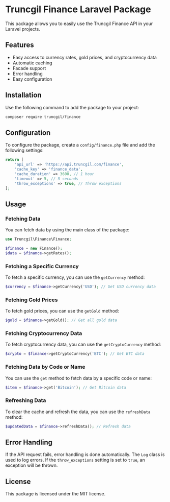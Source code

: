 # Truncgil Finance Laravel Package

This package allows you to easily use the Truncgil Finance API in your Laravel projects.

## Features

- Easy access to currency rates, gold prices, and cryptocurrency data
- Automatic caching
- Facade support
- Error handling
- Easy configuration

## Installation

Use the following command to add the package to your project:

```bash
composer require truncgil/finance
```

## Configuration

To configure the package, create a `config/finance.php` file and add the following settings:

```php
return [
    'api_url' => 'https://api.truncgil.com/finance',
    'cache_key' => 'finance_data',
    'cache_duration' => 3600, // 1 hour
    'timeout' => 5, // 5 seconds
    'throw_exceptions' => true, // Throw exceptions
];
```

## Usage

### Fetching Data

You can fetch data by using the main class of the package:

```php
use Truncgil\Finance\Finance;

$finance = new Finance();
$data = $finance->getRates();
```

### Fetching a Specific Currency

To fetch a specific currency, you can use the `getCurrency` method:

```php
$currency = $finance->getCurrency('USD'); // Get USD currency data
```

### Fetching Gold Prices

To fetch gold prices, you can use the `getGold` method:

```php
$gold = $finance->getGold(); // Get all gold data
```

### Fetching Cryptocurrency Data

To fetch cryptocurrency data, you can use the `getCryptoCurrency` method:

```php
$crypto = $finance->getCryptoCurrency('BTC'); // Get BTC data
```

### Fetching Data by Code or Name

You can use the `get` method to fetch data by a specific code or name:

```php
$item = $finance->get('Bitcoin'); // Get Bitcoin data
```

### Refreshing Data

To clear the cache and refresh the data, you can use the `refreshData` method:

```php
$updatedData = $finance->refreshData(); // Refresh data
```

## Error Handling

If the API request fails, error handling is done automatically. The `Log` class is used to log errors. If the `throw_exceptions` setting is set to `true`, an exception will be thrown.

## License

This package is licensed under the MIT license.